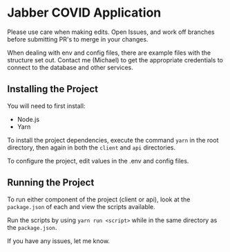 # Jabber COVID Application

Please use care when making edits. Open Issues, and work off branches before submitting PR's to merge in your changes.

When dealing with env and config files, there are example files with the structure set out. Contact me (Michael) to
get the appropriate credentials to connect to the database and other services.

## Installing the Project

You will need to first install:

- Node.js
- Yarn

To install the project dependencies, execute the command `yarn` in the root directory, then again in both the `client`
and `api` directories.

To configure the project, edit values in the .env and config files.

## Running the Project

To run either component of the project (client or api), look at the `package.json` of each and view the scripts
available.

Run the scripts by using `yarn run <script>` while in the same directory as the `package.json`.

If you have any issues, let me know.